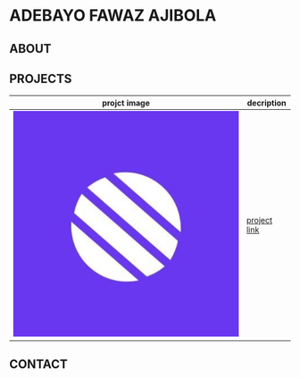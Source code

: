 # ADEBAYO FAWAZ AJIBOLA

## ABOUT

## PROJECTS

| projct image                       | decription                              |
| ---------------------------------- | --------------------------------------- |
| ![metacare](projects/metacare.png) | [project link](https://www.example.com) |

## CONTACT
